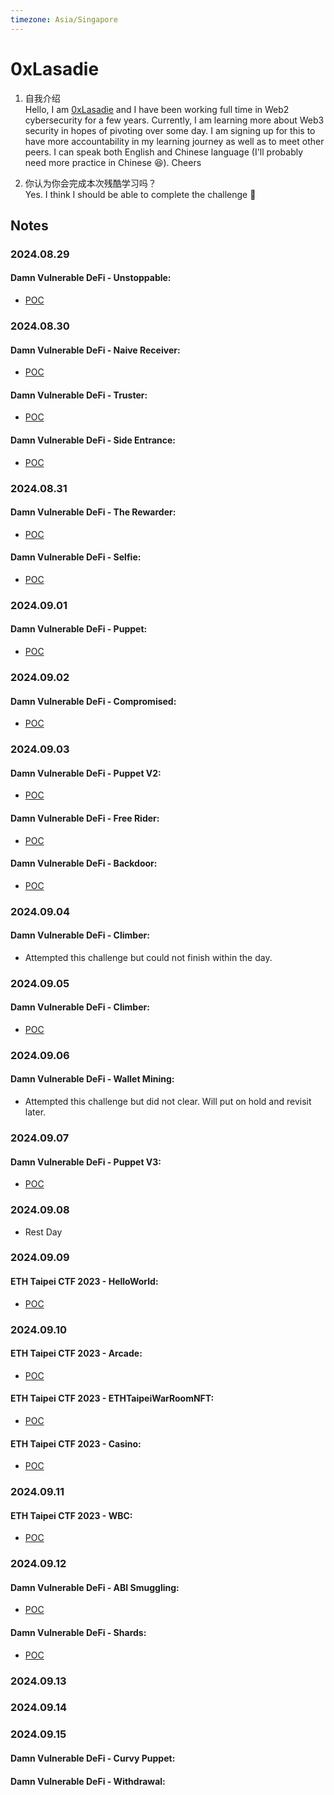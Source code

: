 ```yaml
---
timezone: Asia/Singapore
---
```


# 0xLasadie

1. 自我介绍  
   Hello, I am [0xLasadie](https://x.com/0xlasadie) and I have been working full time in Web2 cybersecurity for a few years. Currently, I am learning more about Web3 security in hopes of pivoting over some day. I am signing up for this to have more accountability in my learning journey as well as to meet other peers. I can speak both English and Chinese language (I'll probably need more practice in Chinese 😆). Cheers
   
3. 你认为你会完成本次残酷学习吗？  
   Yes. I think I should be able to complete the challenge 💪

## Notes

<!-- Content_START -->

### 2024.08.29
#### Damn Vulnerable DeFi - Unstoppable:
- [POC](./Writeup/0xLasadie/damnvulnerabledefi/unstoppable.md)

### 2024.08.30
#### Damn Vulnerable DeFi - Naive Receiver:
- [POC](./Writeup/0xLasadie/damnvulnerabledefi/naive-receiver.md)

#### Damn Vulnerable DeFi - Truster:
- [POC](./Writeup/0xLasadie/damnvulnerabledefi/truster.md)

#### Damn Vulnerable DeFi - Side Entrance:
- [POC](./Writeup/0xLasadie/damnvulnerabledefi/side-entrance.md)


### 2024.08.31
#### Damn Vulnerable DeFi - The Rewarder:
- [POC](./Writeup/0xLasadie/damnvulnerabledefi/the-rewarder.md)

#### Damn Vulnerable DeFi - Selfie:
- [POC](./Writeup/0xLasadie/damnvulnerabledefi/selfie.md)

### 2024.09.01
#### Damn Vulnerable DeFi - Puppet:
- [POC](./Writeup/0xLasadie/damnvulnerabledefi/puppet.md)

### 2024.09.02
#### Damn Vulnerable DeFi - Compromised:
- [POC](./Writeup/0xLasadie/damnvulnerabledefi/compromised.md)


### 2024.09.03
#### Damn Vulnerable DeFi - Puppet V2:
- [POC](./Writeup/0xLasadie/damnvulnerabledefi/puppet-v2.md)

#### Damn Vulnerable DeFi - Free Rider:
- [POC](./Writeup/0xLasadie/damnvulnerabledefi/free-rider.md)
  
#### Damn Vulnerable DeFi - Backdoor:
- [POC](./Writeup/0xLasadie/damnvulnerabledefi/backdoor.md)

### 2024.09.04
#### Damn Vulnerable DeFi - Climber:
- Attempted this challenge but could not finish within the day.


### 2024.09.05
#### Damn Vulnerable DeFi - Climber:
- [POC](./Writeup/0xLasadie/damnvulnerabledefi/climber.md)


### 2024.09.06
#### Damn Vulnerable DeFi - Wallet Mining:
- Attempted this challenge but did not clear. Will put on hold and revisit later.
  
### 2024.09.07
#### Damn Vulnerable DeFi - Puppet V3:
- [POC](./Writeup/0xLasadie/damnvulnerabledefi/puppet-v3.md)

### 2024.09.08
- Rest Day


### 2024.09.09
#### ETH Taipei CTF 2023 - HelloWorld:
- [POC](./Writeup/0xLasadie/EthTaipei_CTF_2023/hello-world.md)


### 2024.09.10
#### ETH Taipei CTF 2023 - Arcade:
- [POC](./Writeup/0xLasadie/EthTaipei_CTF_2023/arcade.md)

#### ETH Taipei CTF 2023 - ETHTaipeiWarRoomNFT:
- [POC](./Writeup/0xLasadie/EthTaipei_CTF_2023/ethtaipeiwarroomnft.md)

#### ETH Taipei CTF 2023 - Casino:
- [POC](./Writeup/0xLasadie/EthTaipei_CTF_2023/casino.md)

### 2024.09.11
#### ETH Taipei CTF 2023 - WBC:
- [POC](./Writeup/0xLasadie/EthTaipei_CTF_2023/wbc.md)
  
### 2024.09.12
#### Damn Vulnerable DeFi - ABI Smuggling:
- [POC](./Writeup/0xLasadie/damnvulnerabledefi/abi-smuggling.md)

#### Damn Vulnerable DeFi - Shards:
- [POC](./Writeup/0xLasadie/damnvulnerabledefi/shards.md)

### 2024.09.13
### 2024.09.14
### 2024.09.15

#### Damn Vulnerable DeFi - Curvy Puppet:

#### Damn Vulnerable DeFi - Withdrawal:
<!-- Content_END -->
